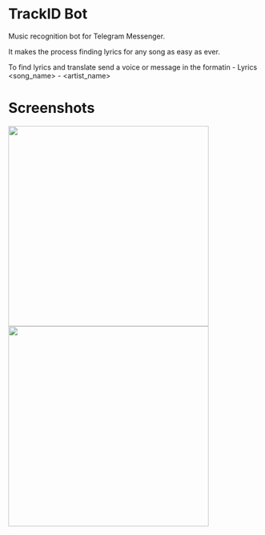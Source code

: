 # TrackID Bot
Music recognition bot for Telegram Messenger. 

It makes the process finding lyrics for any song as easy as ever.

To find lyrics and translate send a voice or message in the formatin - Lyrics <song_name> - <artist_name>
 
# Screenshots

<div style="overflow:auto;">
		<div>
			<img src="https://raw.githubusercontent.com/andriyor/Telegram-ACR-lyrics-bot/master/screenshots/screenshot_1.png" width="400"/>
			<img src="https://raw.githubusercontent.com/andriyor/Telegram-ACR-lyrics-bot/master/screenshots/screenshot_2.png" width="400"/>
		</div>
</div>
